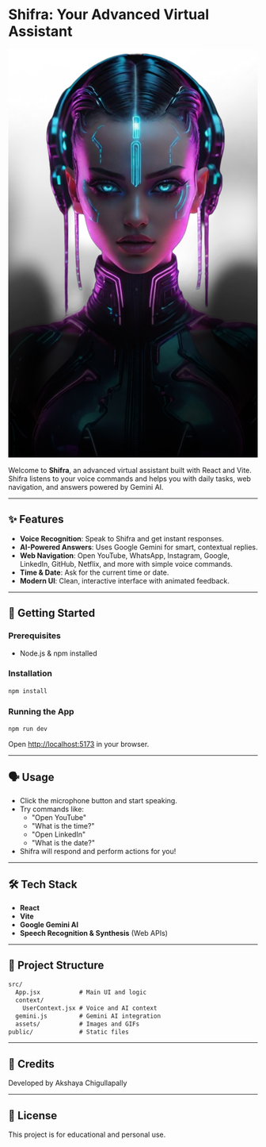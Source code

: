 # Shifra: Your Advanced Virtual Assistant

![Shifra Logo](./src/assets/ai.png)

Welcome to **Shifra**, an advanced virtual assistant built with React and Vite. Shifra listens to your voice commands and helps you with daily tasks, web navigation, and answers powered by Gemini AI.

---

## ✨ Features
- **Voice Recognition**: Speak to Shifra and get instant responses.
- **AI-Powered Answers**: Uses Google Gemini for smart, contextual replies.
- **Web Navigation**: Open YouTube, WhatsApp, Instagram, Google, LinkedIn, GitHub, Netflix, and more with simple voice commands.
- **Time & Date**: Ask for the current time or date.
- **Modern UI**: Clean, interactive interface with animated feedback.

---

## 🚀 Getting Started

### Prerequisites
- Node.js & npm installed

### Installation
```bash
npm install
```

### Running the App
```bash
npm run dev
```
Open [http://localhost:5173](http://localhost:5173) in your browser.

---

## 🗣️ Usage
- Click the microphone button and start speaking.
- Try commands like:
  - "Open YouTube"
  - "What is the time?"
  - "Open LinkedIn"
  - "What is the date?"
- Shifra will respond and perform actions for you!

---

## 🛠️ Tech Stack
- **React**
- **Vite**
- **Google Gemini AI**
- **Speech Recognition & Synthesis** (Web APIs)

---

## 📁 Project Structure
```
src/
  App.jsx           # Main UI and logic
  context/
    UserContext.jsx # Voice and AI context
  gemini.js         # Gemini AI integration
  assets/           # Images and GIFs
public/             # Static files
```

---

## 🤖 Credits
Developed by Akshaya Chigullapally

---

## 📄 License
This project is for educational and personal use.
